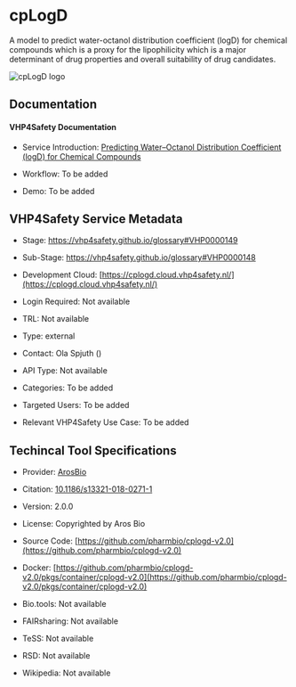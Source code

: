 # cpLogD

<!--- This file is autogenerated. Edit cplogd.json to make changes in this page. --->

A model to predict water-octanol distribution coefficient (logD) for chemical compounds which is a proxy for the lipophilicity which is a major determinant of drug properties and overall suitability of drug candidates.

![cpLogD logo](https://raw.githubusercontent.com/VHP4Safety/cloud/main/docs/service/)

## Documentation

#### VHP4Safety Documentation

* Service Introduction: [Predicting Water–Octanol Distribution Coefficient (logD) for Chemical Compounds](https://docs.vhp4safety.nl/en/latest/tutorials/cplogd/cplogd_tutorial.html)

* Workflow: To be added

* Demo: To be added

<h4 id='tess-widget-materials-header'></h4>

<div id='tess-widget-materials-list' class='tess-widget tess-widget-list'></div>
<script>
  function initTeSSWidgets() {
    var query = 'cplogd';
    if (query.trim() != '') {
      TessWidget.Materials(document.getElementById('tess-widget-materials-list'),
                           'SimpleList',
                           {
                             opts: {
                               enableSearch: false
                             },
                             params: {
                               pageSize: 5,
                               q: query
                             }
                           });
      document.getElementById('tess-widget-materials-header').innerHTML = 'Documentation from ELIXIR TeSS'
    }
}
</script>
<script async defer src='https://elixirtess.github.io/TeSS_widgets/components/js/tess-widget-standalone.js' onload='initTeSSWidgets()'></script>

## VHP4Safety Service Metadata

* Stage: https://vhp4safety.github.io/glossary#VHP0000149

* Sub-Stage: https://vhp4safety.github.io/glossary#VHP0000148

* Development Cloud: [https://cplogd.cloud.vhp4safety.nl/](https://cplogd.cloud.vhp4safety.nl/)

* Login Required: Not available

* TRL: Not available

* Type: external

* Contact: Ola Spjuth ()

* API Type: Not available

* Categories: To be added

* Targeted Users: To be added

* Relevant VHP4Safety Use Case: To be added

## Techincal Tool Specifications

* Provider: [ArosBio](https://arosbio.com/index.html)

* Citation: [10.1186/s13321-018-0271-1](https://doi.org/10.1186/s13321-018-0271-1)

* Version: 2.0.0

* License: Copyrighted by Aros Bio

* Source Code: [https://github.com/pharmbio/cplogd-v2.0](https://github.com/pharmbio/cplogd-v2.0)

* Docker: [https://github.com/pharmbio/cplogd-v2.0/pkgs/container/cplogd-v2.0](https://github.com/pharmbio/cplogd-v2.0/pkgs/container/cplogd-v2.0)

* Bio.tools: Not available

* FAIRsharing: Not available

* TeSS: Not available

* RSD: Not available

* Wikipedia: Not available

<script type="application/ld+json">
  {
    "@context": "https://schema.org/",
    "@type": "SoftwareApplication",
    "http://purl.org/dc/terms/conformsTo": {
      "@type": "CreativeWork", "@id": "https://bioschemas.org/profiles/ComputationalTool/1.0-RELEASE"
    },
    "@id" : "https://vhp4safety.github.io/cloud/service/cplogd",
    "name": "cpLogD",
    "description": "A model to predict water-octanol distribution coefficient (logD) for chemical compounds which is a proxy for the lipophilicity which is a major determinant of drug properties and overall suitability of drug candidates.",
    "url": "https://cplogd.cloud.vhp4safety.nl/"
  }
</script>
